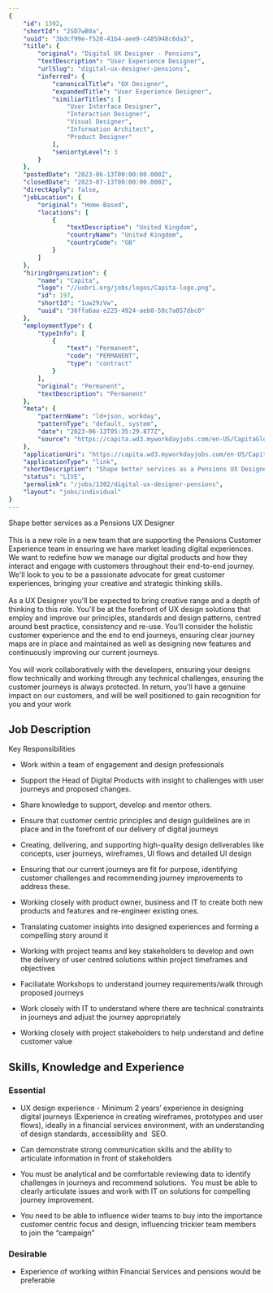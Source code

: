 ```yaml
---
{
	"id": 1302,
	"shortId": "2SD7wB0a",
	"uuid": "3bdcf99e-f520-41b4-aee9-c485948c6da3",
	"title": {
		"original": "Digital UX Designer - Pensions",
		"textDescription": "User Experience Designer",
		"urlSlug": "digital-ux-designer-pensions",
		"inferred": {
			"canonicalTitle": "UX Designer",
			"expandedTitle": "User Experience Designer",
			"similiarTitles": [
				"User Interface Designer",
				"Interaction Designer",
				"Visual Designer",
				"Information Architect",
				"Product Designer"
			],
			"seniortyLevel": 3
		}
	},
	"postedDate": "2023-06-13T00:00:00.000Z",
	"closedDate": "2023-07-13T00:00:00.000Z",
	"directApply": false,
	"jobLocation": {
		"original": "Home-Based",
		"locations": [
			{
				"textDescription": "United Kingdom",
				"countryName": "United Kingdom",
				"countryCode": "GB"
			}
		]
	},
	"hiringOrganization": {
		"name": "Capita",
		"logo": "//uxbri.org/jobs/logos/Capita-logo.png",
		"id": 197,
		"shortId": "1uw29zVw",
		"uuid": "36ffa6aa-e225-4924-aeb0-50c7a057dbc0"
	},
	"employmentType": {
		"typeInfo": [
			{
				"text": "Permanent",
				"code": "PERMANENT",
				"type": "contract"
			}
		],
		"original": "Permanent",
		"textDescription": "Permanent"
	},
	"meta": {
		"patternName": "ld+json, workday",
		"patternType": "default, system",
		"date": "2023-06-13T05:35:29.877Z",
		"source": "https://capita.wd3.myworkdayjobs.com/en-US/CapitaGlobal/job/Home-Based---GBR/Digital-UX-Designer---Pensions_10085158?source=Recruiting_Source_Indeed"
	},
	"applicationUri": "https://capita.wd3.myworkdayjobs.com/en-US/CapitaGlobal/job/Home-Based---GBR/Digital-UX-Designer---Pensions_10085158/apply",
	"applicationType": "link",
	"shortDescription": "Shape better services as a Pensions UX Designer This is a new role in a new team that are supporting the Pensions Customer Experience team in ensuring we have market leading digital experiences. We",
	"status": "LIVE",
	"permalink": "/jobs/1302/digital-ux-designer-pensions",
	"layout": "jobs/individual"
}
---
```

<p>Shape better services as a Pensions UX Designer<br><br>This is a new role in a new team that are supporting the Pensions Customer Experience team in ensuring we have market leading digital experiences. We want to redefine how we manage our digital products and how they interact and engage with customers throughout their end-to-end journey. We'll look to you to be a passionate advocate for great customer experiences, bringing your creative and strategic thinking skills. <br><br>As a UX Designer you'll be expected to bring creative range and a depth of thinking to this role. You'll be at the forefront of UX design solutions that employ and improve our principles, standards and design patterns, centred around best practice, consistency and re-use. You’ll consider the holistic customer experience and the end to end journeys, ensuring clear journey maps are in place and maintained as well as designing new features and continuously improving our current journeys. <br><br>You will work collaboratively with the developers, ensuring your designs flow technically and working through any technical challenges, ensuring the customer journeys is always protected. In return, you'll have a genuine impact on our customers, and will be well positioned to gain recognition for you and your work</p><h2>Job Description</h2><p>Key Responsibilities</p><ul><li><p>Work within a team of engagement and design professionals</p></li><li><p>Support the Head of Digital Products with insight to challenges with user journeys and proposed changes.</p></li><li><p>Share knowledge to support, develop and mentor others.</p></li><li><p>Ensure that customer centric principles and design guildelines are in place and in the forefront of our delivery of digital journeys</p></li><li><p>Creating, delivering, and supporting high-quality design deliverables like concepts, user journeys, wireframes, UI flows and detailed UI design</p></li><li><p>Ensuring that our current journeys are fit for purpose, identifying customer challenges and recommending journey improvements to address these.</p></li><li><p>Working closely with product owner, business and IT to create both new products and features and re-engineer existing ones.</p></li><li><p>Translating customer insights into designed experiences and forming a compelling story around it</p></li><li><p>Working with project teams and key stakeholders to develop and own the delivery of user centred solutions within project timeframes and objectives</p></li><li><p>Faciliatate Workshops to understand journey requirements/walk through proposed journeys</p></li><li><p>Work closely with IT to understand where there are technical constraints in journeys and adjust the journey appropriately</p></li><li><p>Working closely with project stakeholders to help understand and define customer value</p></li></ul><h2>Skills, Knowledge and Experience&nbsp;&nbsp;</h2><h3>Essential</h3><ul><li><p>UX design experience - Minimum 2 years’ experience in designing digital journeys (Experience in creating wireframes, prototypes and user flows), ideally in a financial services environment, with an understanding of design standards, accessibility and&nbsp; SEO.</p></li><li><p>Can demonstrate strong communication skills and the ability to articulate information in front of stakeholders</p></li><li><p>You must be analytical and be comfortable reviewing data to identify challenges in journeys and recommend solutions.&nbsp; You must be able to clearly articulate issues and work with IT on solutions for compelling journey improvement.</p></li><li><p>You need to be able to influence wider teams to buy into the importance customer centric focus and design, influencing trickier team members to join the “campaign”</p></li></ul><h3>Desirable</h3><ul><li><p>Experience of working within Financial Services and pensions would be preferable</p></li></ul>
